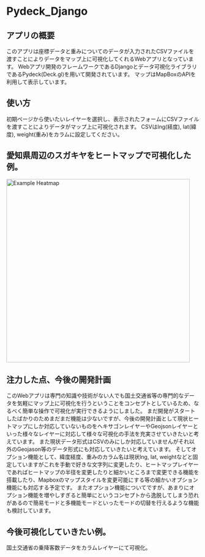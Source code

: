 # Pydeck_Django

## アプリの概要
このアプリは座標データと重みについてのデータが入力されたCSVファイルを渡すことによりデータをマップ上に可視化してくれるWebアプリとなっています。
Webアプリ開発のフレームワークであるDjangoとデータ可視化ライブラリであるPydeck(Deck.gl)を用いて開発されています。
マップはMapBoxのAPIを利用して表示しています。

## 使い方
初期ページから使いたいレイヤーを選択し、表示されたフォームにCSVファイルを渡すことによりデータがマップ上に可視化されます。
CSVはlng(経度), lat(緯度), weight(重み)をカラムに設定してください。

## 愛知県周辺のスガキヤをヒートマップで可視化した例。
<img width="479" alt="Example Heatmap" src="https://user-images.githubusercontent.com/78014718/193494377-86df0543-9511-49ad-8fab-360e9c90d091.png">

## 注力した点、今後の開発計画
このWebアプリは専門の知識や技術がない人でも国土交通省等の専門的なデータを気軽にマップ上に可視化を行うということをコンセプトとしているため、なるべく簡単な操作で可視化が実行できるようにしました。
まだ開発がスタートしたばかりのためまだまだ機能は少ないですが、今後の開発計画として現状ヒートマップにしか対応していないものをヘキサゴンレイヤーやGeojsonレイヤーといった様々なレイヤーに対応して様々な可視化の手法を充実させていきたいと考えています。
また現状データ形式はCSVのみにしか対応していませんがそれ以外のGeojason等のデータ形式にも対応していきたいと考えています。
そしてオプション機能として、緯度経度、重みのカラム名は現状lng, lat, weightなどと固定していますがこれを手動で好きな文字列に変更したり、ヒートマップレイヤーであればヒートマップの半径を変更したりと細かいところまで変更できる機能を搭載したり、Mapboxのマップスタイルを変更可能にする等の細かいオプション機能にも対応する予定です。
またオプション機能についてですが、あまりにオプション機能を増やしすぎると簡単にというコンセプトから逸脱してしまう恐れがあるので簡易モードと多機能モードといったモードの切替を行えるような機能も検討しています。

## 今後可視化していきたい例。
国土交通省の乗降客数データをカラムレイヤーにて可視化。
